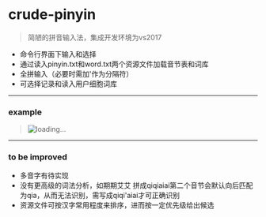 # crude-pinyin
> 简陋的拼音输入法，集成开发环境为vs2017
- 命令行界面下输入和选择
- 通过读入pinyin.txt和word.txt两个资源文件加载音节表和词库
- 全拼输入（必要时需加'作为分隔符）
- 可选择记录和读入用户细胞词库
***
### example

  > ![loading...](https://github.com/ilan-NJU/crude-pinyin/blob/master/img/%E4%BD%BF%E7%94%A8%E7%A4%BA%E4%BE%8B.png)

---
### to be improved

- 多音字有待实现
- 没有更高级的词法分析，如期期艾艾 拼成qiqiaiai第二个音节会默认向后匹配为qia，从而无法识别，需写成qiqi'aiai才可正确识别
- 资源文件可按汉字常用程度来排序，进而按一定优先级给出候选
